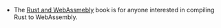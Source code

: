 - The [Rust and WebAssmebly](https://rustwasm.github.io/docs/book/) book is for anyone interested in compiling Rust to WebAssembly.